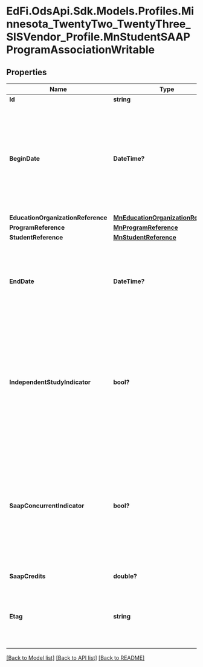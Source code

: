 # EdFi.OdsApi.Sdk.Models.Profiles.Minnesota_TwentyTwo_TwentyThree_SISVendor_Profile.MnStudentSAAPProgramAssociationWritable
## Properties

Name | Type | Description | Notes
------------ | ------------- | ------------- | -------------
**Id** | **string** |  | [optional] 
**BeginDate** | **DateTime?** | The earliest date the student is involved with the program. Typically, this is the date the student becomes eligible for the program. | 
**EducationOrganizationReference** | [**MnEducationOrganizationReference**](MnEducationOrganizationReference.md) |  | 
**ProgramReference** | [**MnProgramReference**](MnProgramReference.md) |  | 
**StudentReference** | [**MnStudentReference**](MnStudentReference.md) |  | 
**EndDate** | **DateTime?** | The month, day, and year on which the Student exited the Program or stopped receiving services. | [optional] 
**IndependentStudyIndicator** | **bool?** | State-approved alternative programs (SAAP) that also have a state-approved Independent Study(IS) component use this flag to identify independent study participants. | 
**SaapConcurrentIndicator** | **bool?** | An indicator representing a Student who is enrolled less than full-time at a traditional school and who is also enrolled at a State Approved Alternative Program (SAAP). | 
**SaapCredits** | **double?** | SAAP Credits. | 
**Etag** | **string** | A unique system-generated value that identifies the version of the resource. | [optional] 

[[Back to Model list]](../README.md#documentation-for-models) [[Back to API list]](../README.md#documentation-for-api-endpoints) [[Back to README]](../README.md)

